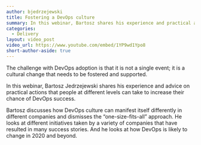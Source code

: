 ```yaml
---
author: bjedrzejewski
title: Fostering a DevOps culture
summary: In this webinar, Bartosz shares his experience and practical advice on how to increase your organisation's chances of DevOps success.
categories:
  - Delivery
layout: video_post
video_url: https://www.youtube.com/embed/1YP9wd1Ypo8
short-author-aside: true
---
```


The challenge with DevOps adoption is that it is not a single event; it is a cultural change that needs to be fostered and supported.
 
In this webinar, Bartosz Jedrzejewski shares his experience and advice on practical actions that people at different levels can take to increase their chance of DevOps success. 

Bartosz discusses how DevOps culture can manifest itself differently in different companies and dismisses the “one-size-fits-all” approach. He looks at different initiatives taken by a variety of companies that have resulted in many success stories. And he looks at how DevOps is likely to change in 2020 and beyond.

